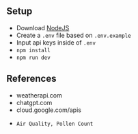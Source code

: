 ## Setup

-   Download [NodeJS](https://nodejs.org/en/download)
-   Create a `.env` file based on `.env.example`
-   Input api keys inside of `.env`
-   `npm install`
-   `npm run dev`

## References

-   weatherapi.com
-   chatgpt.com
-   cloud.google.com/apis
-     Air Quality, Pollen Count

